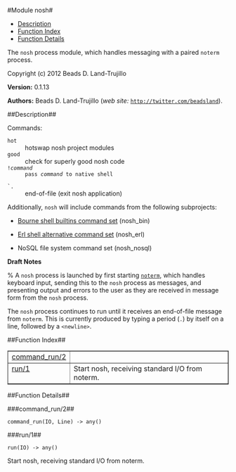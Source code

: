 

#Module nosh#

* [Description](#description)
* [Function Index](#index)
* [Function Details](#functions)


The `nosh` process module, which handles messaging with a paired
`noterm` process.

Copyright (c) 2012 Beads D. Land-Trujillo

__Version:__ 0.1.13

__Authors:__ Beads D. Land-Trujillo (_web site:_ [`http://twitter.com/beadsland`](http://twitter.com/beadsland)).<a name="description"></a>

##Description##


Commands:




<dt><code>hot</code></dt>



<dd>hotswap nosh project modules</dd>




<dt><code>good</code></dt>



<dd>check for superly good nosh code</dd>




<dt><code>!<i>command</i></dt><dd>pass <i>command</i> to native shell</dd>
<dt>`.</code></dt>



<dd>end-of-file (exit nosh application)</dd>




Additionally, `nosh` will include commands from the following
subprojects:


* [Bourne shell
builtins command set](http://github.com/beadsland/nosh_bin) (nosh_bin)

* [Erl shell
alternative command set](http://github.com/beadsland/nosh_erl) (nosh_erl)

* NoSQL file system command set (nosh_nosql)





__Draft Notes__



% A `nosh` process is launched by first starting [`noterm`](noterm.md), which
handles keyboard input, sending this to the `nosh` process as messages,
and presenting output and errors to the user as they are received in
message form from the `nosh` process.

The `nosh` process continues to run until it receives an end-of-file
message from `noterm`.  This is currently produced by typing a period
(`.`) by itself on a line, followed by a `<newline>`.<a name="index"></a>

##Function Index##


<table width="100%" border="1" cellspacing="0" cellpadding="2" summary="function index"><tr><td valign="top"><a href="#command_run-2">command_run/2</a></td><td></td></tr><tr><td valign="top"><a href="#run-1">run/1</a></td><td>Start nosh, receiving standard I/O from noterm.</td></tr></table>


<a name="functions"></a>

##Function Details##

<a name="command_run-2"></a>

###command_run/2##


`command_run(IO, Line) -> any()`

<a name="run-1"></a>

###run/1##


`run(IO) -> any()`

Start nosh, receiving standard I/O from noterm.